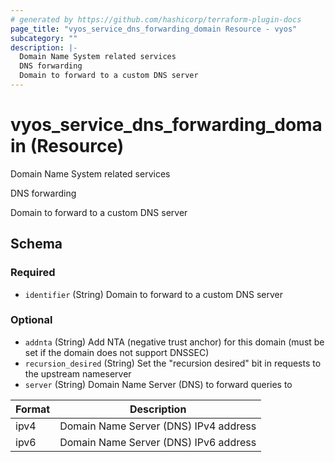 ```yaml
---
# generated by https://github.com/hashicorp/terraform-plugin-docs
page_title: "vyos_service_dns_forwarding_domain Resource - vyos"
subcategory: ""
description: |-
  Domain Name System related services
  DNS forwarding
  Domain to forward to a custom DNS server
---
```


# vyos_service_dns_forwarding_domain (Resource)

Domain Name System related services

DNS forwarding

Domain to forward to a custom DNS server



<!-- schema generated by tfplugindocs -->
## Schema

### Required

- `identifier` (String) Domain to forward to a custom DNS server

### Optional

- `addnta` (String) Add NTA (negative trust anchor) for this domain (must be set if the domain does not support DNSSEC)
- `recursion_desired` (String) Set the "recursion desired" bit in requests to the upstream nameserver
- `server` (String) Domain Name Server (DNS) to forward queries to

|  Format  |  Description  |
|----------|---------------|
|  ipv4  |  Domain Name Server (DNS) IPv4 address  |
|  ipv6  |  Domain Name Server (DNS) IPv6 address  |
